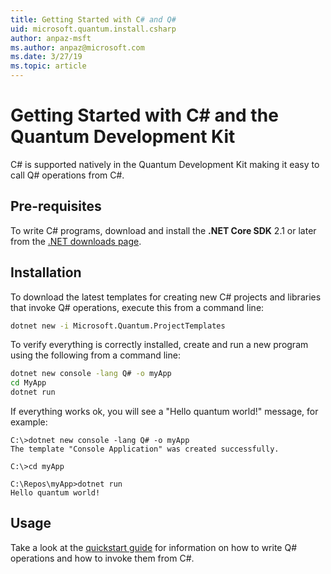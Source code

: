 ```yaml
---
title: Getting Started with C# and Q#
uid: microsoft.quantum.install.csharp
author: anpaz-msft
ms.author: anpaz@microsoft.com
ms.date: 3/27/19
ms.topic: article
---
```


# Getting Started with C# and the Quantum Development Kit #  

C# is supported natively in the Quantum Development Kit making it easy to call Q# operations from C#.


## Pre-requisites ##

To write C# programs, download and install the **.NET Core SDK** 2.1 or later from the [.NET downloads page](https://www.microsoft.com/net/download).


## Installation ##

To download the latest templates for creating new C# projects and libraries that invoke Q# operations, execute this from a command line:
```Bash
dotnet new -i Microsoft.Quantum.ProjectTemplates
```

To verify everything is correctly installed, create and run a new program using the following from a command line:
```Bash
dotnet new console -lang Q# -o myApp
cd MyApp
dotnet run
```

If everything works ok, you will see a "Hello quantum world!" message, for example:
```Prompt
C:\>dotnet new console -lang Q# -o myApp
The template "Console Application" was created successfully.

C:\>cd myApp

C:\Repos\myApp>dotnet run
Hello quantum world!
```


## Usage ##

Take a look at the [quickstart guide](xref:microsoft.quantum.write-program) for information on how to write 
Q# operations and how to invoke them from C#.


